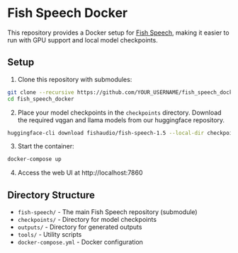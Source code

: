 # Fish Speech Docker

This repository provides a Docker setup for [Fish Speech](https://github.com/fishaudio/fish-speech), making it easier to run with GPU support and local model checkpoints.

## Setup

1. Clone this repository with submodules:
```bash
git clone --recursive https://github.com/YOUR_USERNAME/fish_speech_docker.git
cd fish_speech_docker
```

2. Place your model checkpoints in the `checkpoints` directory.
Download the required vqgan and llama models from our huggingface repository.
```bash
huggingface-cli download fishaudio/fish-speech-1.5 --local-dir checkpoints/fish-speech-1
```

3. Start the container:
```bash
docker-compose up
```

4. Access the web UI at http://localhost:7860

## Directory Structure

- `fish-speech/` - The main Fish Speech repository (submodule)
- `checkpoints/` - Directory for model checkpoints
- `outputs/` - Directory for generated outputs
- `tools/` - Utility scripts
- `docker-compose.yml` - Docker configuration
